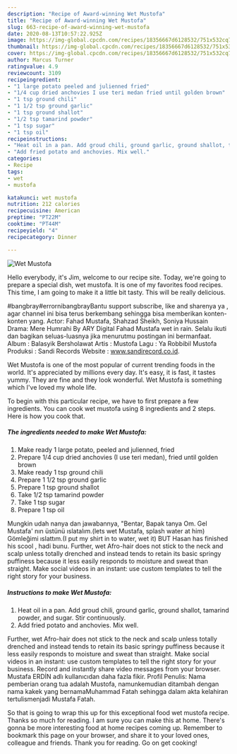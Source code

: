 ```yaml
---
description: "Recipe of Award-winning Wet Mustofa"
title: "Recipe of Award-winning Wet Mustofa"
slug: 663-recipe-of-award-winning-wet-mustofa
date: 2020-08-13T10:57:22.925Z
image: https://img-global.cpcdn.com/recipes/18356667d6128532/751x532cq70/wet-mustofa-recipe-main-photo.jpg
thumbnail: https://img-global.cpcdn.com/recipes/18356667d6128532/751x532cq70/wet-mustofa-recipe-main-photo.jpg
cover: https://img-global.cpcdn.com/recipes/18356667d6128532/751x532cq70/wet-mustofa-recipe-main-photo.jpg
author: Marcus Turner
ratingvalue: 4.9
reviewcount: 3109
recipeingredient:
- "1 large potato peeled and julienned fried"
- "1/4 cup dried anchovies I use teri medan fried until golden brown"
- "1 tsp ground chili"
- "1 1/2 tsp ground garlic"
- "1 tsp ground shallot"
- "1/2 tsp tamarind powder"
- "1 tsp sugar"
- "1 tsp oil"
recipeinstructions:
- "Heat oil in a pan. Add groud chili, ground garlic, ground shallot, tamarind powder, and sugar. Stir continuously."
- "Add fried potato and anchovies. Mix well."
categories:
- Recipe
tags:
- wet
- mustofa

katakunci: wet mustofa 
nutrition: 212 calories
recipecuisine: American
preptime: "PT22M"
cooktime: "PT44M"
recipeyield: "4"
recipecategory: Dinner

---
```



![Wet Mustofa](https://img-global.cpcdn.com/recipes/18356667d6128532/751x532cq70/wet-mustofa-recipe-main-photo.jpg)

Hello everybody, it's Jim, welcome to our recipe site. Today, we're going to prepare a special dish, wet mustofa. It is one of my favorites food recipes. This time, I am going to make it a little bit tasty. This will be really delicious.

#bangbray#errornibangbrayBantu support subscribe, like and sharenya ya , agar channel ini bisa terus berkembang sehingga bisa memberikan konten-konten yang. Actor: Fahad Mustafa, Shahzad Sheikh, Soniya Hussain Drama: Mere Humrahi By ARY Digital Fahad Mustafa wet in rain. Selalu ikuti dan bagikan seluas-luasnya jika menurutmu postingan ini bermanfaat. Album : Balasyik Bersholawat Artis : Mustofa Lagu : Ya Robbibil Mustofa Produksi : Sandi Records Website : www.sandirecord.co.id.

Wet Mustofa is one of the most popular of current trending foods in the world. It's appreciated by millions every day. It's easy, it is fast, it tastes yummy. They are fine and they look wonderful. Wet Mustofa is something which I've loved my whole life.


To begin with this particular recipe, we have to first prepare a few ingredients. You can cook wet mustofa using 8 ingredients and 2 steps. Here is how you cook that.

<!--inarticleads1-->

##### The ingredients needed to make Wet Mustofa:

1. Make ready 1 large potato, peeled and julienned, fried
1. Prepare 1/4 cup dried anchovies (I use teri medan), fried until golden brown
1. Make ready 1 tsp ground chili
1. Prepare 1 1/2 tsp ground garlic
1. Prepare 1 tsp ground shallot
1. Take 1/2 tsp tamarind powder
1. Take 1 tsp sugar
1. Prepare 1 tsp oil


Mungkin udah nanya dan jawabannya, &#34;Bentar, Bapak tanya Om. Gel Mustafa&#39; nın üstünü ıslatalım.(lets wet Mustafa, splash water at him) Gömleğimi ıslattım.(I put my shirt in to water, wet it) BUT Hasan has finished his scool , hadi bunu. Further, wet Afro-hair does not stick to the neck and scalp unless totally drenched and instead tends to retain its basic springy puffiness because it less easily responds to moisture and sweat than straight. Make social videos in an instant: use custom templates to tell the right story for your business. 

<!--inarticleads2-->

##### Instructions to make Wet Mustofa:

1. Heat oil in a pan. Add groud chili, ground garlic, ground shallot, tamarind powder, and sugar. Stir continuously.
1. Add fried potato and anchovies. Mix well.


Further, wet Afro-hair does not stick to the neck and scalp unless totally drenched and instead tends to retain its basic springy puffiness because it less easily responds to moisture and sweat than straight. Make social videos in an instant: use custom templates to tell the right story for your business. Record and instantly share video messages from your browser. Mustafa ERDİN adlı kullanıcıdan daha fazla fikir. Profil Penulis: Nama pemberian orang tua adalah Mustofa, namunkemudian ditambah dengan nama kakek yang bernamaMuhammad Fatah sehingga dalam akta kelahiran tertulismenjadi Mustafa Fatah. 

So that is going to wrap this up for this exceptional food wet mustofa recipe. Thanks so much for reading. I am sure you can make this at home. There's gonna be more interesting food at home recipes coming up. Remember to bookmark this page on your browser, and share it to your loved ones, colleague and friends. Thank you for reading. Go on get cooking!
